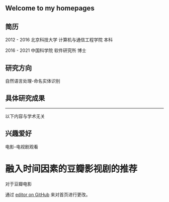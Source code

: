 ## Welcome to my homepages

## 简历
2012 - 2016 北京科技大学 计算机与通信工程学院 本科

2016 - 2021 中国科学院 软件研究所 博士

## 研究方向
自然语言处理-命名实体识别

## 具体研究成果



----------------------------------------------------
以下内容与学术无关
## 兴趣爱好

电影-电视剧观看

# 融入时间因素的豆瓣影视剧的推荐
对于豆瓣电影



通过 [editor on GitHub](https://github.com/huyun-cs/huyun.github.com/edit/master/index.md) 来对首页进行更改。
